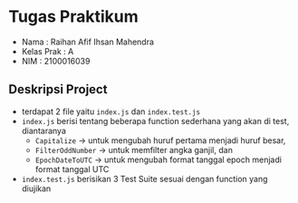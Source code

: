 # Tugas Praktikum
- Nama          : Raihan Afif Ihsan Mahendra
- Kelas Prak    : A
- NIM           : 2100016039
## Deskripsi Project
- terdapat 2 file yaitu `index.js` dan `index.test.js`
- `index.js` berisi tentang beberapa function sederhana yang akan di test, diantaranya
    - `Capitalize` -> untuk mengubah huruf pertama menjadi huruf besar, 
    - `FilterOddNumber` -> untuk memfilter angka ganjil, dan 
    - `EpochDateToUTC` -> untuk mengubah format tanggal epoch menjadi format tanggal UTC
- `index.test.js` berisikan 3 Test Suite sesuai dengan function yang diujikan 


    
